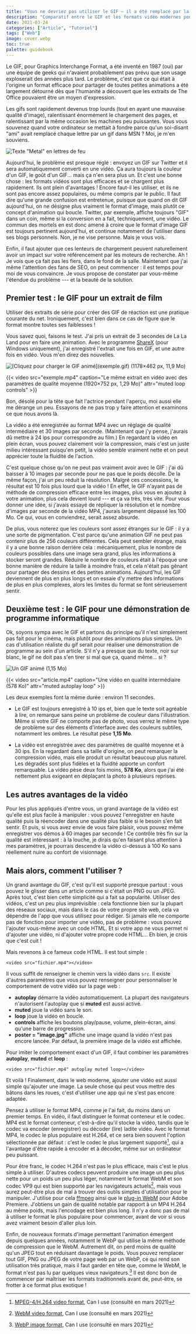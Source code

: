 ```yaml
---
title: "Vous ne devriez pas utiliser le GIF — il a été remplacé par la vidéo"
description: "Comparatif entre le GIF et les formats vidéo modernes pour le même usage."
date: 2021-03-24
categories: ["Article", "Tutoriel"]
tags: ["Web"]
image: cover.webp
toc: true
palette: guidebook
---
```


Le GIF, pour Graphics Interchange Format, a été inventé en 1987 (oui) par une équipe de geeks qui n'avaient probablement pas prévu que son usage exploserait des années plus tard. Le problème, c'est que ce qui était à l'origine un format efficace pour partager de toutes petites animations a été largement détourné dès que l'humanité a découvert que les extraits de The Office pouvaient être un moyen d'expression.

Les gifs sont rapidement devenus trop lourds (tout en ayant une mauvaise qualité d'image), ralentissant énormément le chargement des pages, et ralentissant par la même occasion les machines peu puissantes. Vous vous souvenez quand votre ordinateur se mettait à fondre parce qu'un soi-disant "ami" avait remplacé chaque lettre par un gif dans MSN ? Moi, je m'en souviens.

![Texte "Metal" en lettres de feu](metal.gif "Voilà comment on était censé utiliser les GIF, à la base.")

Aujourd'hui, le problème est presque réglé : envoyez un GIF sur Twitter et il sera automatiquement converti en une vidéo. Ça aura toujours la couleur d'un GIF, le goût d'un GIF... mais ça n'en sera plus un. Et c'est une bonne chose : les formats vidéos sont plus efficaces et se chargent plus rapidement. Ils ont plein d'avantages ! Encore faut-il les utiliser, et ils ne sont pas encore assez populaires, ou même compris par le public. Il faut dire qu'une grande confusion est entretenue, puisque que quand on dit GIF aujourd'hui, on ne désigne plus vraiment le format d'image, mais plutôt ce concept d'animation qui boucle. Twitter, par exemple, affiche toujours "GIF" dans un coin, même si la conversion en a fait, techniquement, une vidéo. Le commun des mortels en est donc amené à croire que le format d'image GIF est toujours pertinent aujourd'hui, et continue notamment de l'utiliser dans ses blogs personnels. Non, je ne vise personne. Mais je vous vois.

Enfin, il faut ajouter que ces lenteurs de chargement peuvent naturellement avoir un impact sur votre référencement par les moteurs de recherche. Ah ! Je vois que ça fait pas les fiers, dans le fond de la salle. Maintenant que j'ai même l'attention des fans de SEO, on peut commencer : il est temps pour moi de vous convaincre. Je vous propose de constater par vous-même l'étendue du problème --- et la beauté de la solution.

## Premier test : le GIF pour un extrait de film

Utiliser des extraits de série pour créer des GIF de réaction est une pratique courante du net. Ironiquement, c'est bien dans ce cas de figure que le format montre toutes ses faiblesses !

Vous savez quoi, faisons le test. J'ai pris un extrait de 3 secondes de La La Land pour en faire une animation. Avec le programme [ShareX](https://getsharex.com/) (pour Windows uniquement), j'ai enregistré l'extrait une fois en GIF, et une autre fois en vidéo. Vous m'en direz des nouvelles.

![](exemple-thumb.jpg "[Cliquez pour charger le GIF animé](exemple.gif) (1178×462 px, 11,9 Mo)")

{{< video src="exemple.mp4" caption="Le même extrait en vidéo avec des paramètres de qualité moyenne (1920×752 px, 1,29 Mo)" attr="muted loop controls" >}}

Bon, désolé pour la tête que fait l'actrice pendant l'aperçu, moi aussi elle me dérange un peu. Essayons de ne pas trop y faire attention et examinons ce que nous avons là.

La vidéo a été enregistrée au format MP4 avec un réglage de qualité intermédiaire et 30 images par seconde. (Maintenant que j'y pense, j'aurais dû mettre à 24 ips pour correspondre au film.) En regardant la vidéo en plein écran, vous pouvez clairement voir la compression, mais c'est un juste milieu intéressant puisqu'en petit, la vidéo semble vraiment nette et on peut apprécier toute la fluidité de l'action.

C'est quelque chose qu'on ne peut pas vraiment avoir avec le GIF : j'ai dû baisser à 10 images par seconde pour ne pas que le poids décolle. De la même façon, j'ai un peu réduit la résolution. Malgré ces concessions, le résultat est 10 fois plus lourd que la vidéo ! En effet, le GIF n'ayant pas de méthode de compression efficace entre les images, plus vous en ajoutez à votre animation, plus cela devient lourd --- et ça va très, très vite. Pour vous donner une idée, si j'avais essayé de répliquer la résolution et le nombre d'images par seconde de la vidéo MP4, j'aurais largement dépassé les 100 Mo. Ce qui, vous en conviendrez, serait assez absurde.

De plus, vous noterez que les couleurs sont assez étranges sur le GIF : il y a une sorte de pigmentation. C'est parce qu'une animation GIF ne peut pas contenir plus de 256 couleurs différentes. Cela peut sembler étrange, mais il y a une bonne raison derrière cela : mécaniquement, plus le nombre de couleurs possibles dans une image sera grand, plus les informations à stocker seront grandes. Réduire le nombre de couleurs était à l'époque une bonne manière de réduire la taille à moindre frais, et cela n'était pas gênant pour partager des dessins et des petites animations. Aujourd'hui, les GIF deviennent de plus en plus longs et on essaie d'y mettre des informations de plus en plus complexes, alors les limites du format se font sérieusement sentir.

## Deuxième test : le GIF pour une démonstration de programme informatique

Ok, soyons sympa avec le GIF et partons du principe qu'il n'est simplement pas fait pour le cinéma, mais plutôt pour des animations plus simples. Un cas d'utilisation réaliste du gif serait pour réaliser une démonstration de programme au sein d'un article. S'il n'y a presque que du texte, noir sur blanc, le gif ne doit pas s'en tirer si mal que ça, quand même... si ?

![](article.gif "Un GIF animé (1,15 Mo)")

{{< video src="article.mp4" caption="Une vidéo en qualité intermédiaire (578 Ko)" attr="muted autoplay loop" >}}

Les deux exemples font la même durée : environ 11 secondes.

- Le GIF est toujours enregistré à 10 ips et, bien que le texte soit agréable à lire, on remarque sans peine un problème de couleur dans l'illustration. Même si votre GIF ne comporte pas de photo, vous verrez le même type de problème sur des éléments d'interface avec des couleurs subtiles, notamment les ombres. Le résultat pèse **1,15 Mo**.

- La vidéo est enregistrée avec des paramètres de qualité moyenne et à 30 ips. En la regardant dans sa taille d'origine, on peut remarquer la compression vidéo, mais elle produit un résultat beaucoup plus naturel. Les dégradés sont plus fidèles et la fluidité apporte un confort remarquable. La vidéo pèse deux fois moins, **578 Ko**, alors que j'ai été nettement plus exigeant en déplaçant la photo à plusieurs reprises.

## Les autres avantages de la vidéo

Pour les plus appliqués d'entre vous, un grand avantage de la vidéo est qu'elle est plus facile à manipuler : vous pouvez l'enregistrer en haute qualité puis la réencoder dans une qualité plus faible si le besoin s'en fait sentir. Et puis, si vous avez envie de vous faire plaisir, vous pouvez même enregistrer vos démos à 60 images par seconde ! Ce contrôle très fin sur la qualité est intéressant : à la louche, je dirais qu'en faisant plus attention à mes paramètres, je pourrais descendre la vidéo ci-dessus à 100 Ko sans réellement nuire au confort de visionnage.

## Mais alors, comment l'utiliser ?

Un grand avantage du GIF, c'est qu'il est supporté presque partout : vous pouvez le glisser dans un article comme si c'était un PNG ou un JPEG. Après tout, c'est bien cette simplicité qui a fait sa popularité. Utiliser des vidéos, c'est un peu plus imprévisible : cela fonctionne bien sur la plupart des réseaux sociaux, mais dans le cas de votre propre site web, cela va dépendre de l'app que vous utilisez pour rédiger. Si jamais elle ne comporte pas de fonction pour importer une vidéo, pas de problème : vous pouvez l'ajouter vous-même avec un code HTML. Et si votre app ne vous permet ni d'ajouter une vidéo, ni d'ajouter votre propre code HTML... Eh bien, je crois que c'est cuit !

Mais revenons à ce fameux code HTML. Il est tout simple :

```
<video src="fichier.mp4"></video>
```

Il vous suffit de renseigner le chemin vers la vidéo dans `src`. Il existe d'autres paramètres que vous pouvez renseigner pour personnaliser le comportement de votre vidéo sur la page web :

- **autoplay** démarre la vidéo automatiquement. La plupart des navigateurs n'autorisent l'autoplay que si **muted** est aussi activé.
- **muted** joue la vidéo sans le son.
- **loop** joue la vidéo en boucle.
- **controls** affiche les boutons play/pause, volume, plein-écran, ainsi qu'une barre de progression.
- **poster = \"image.jpg\"** affiche une image quand la vidéo n'est pas encore lancée. Par défaut, la première image de la vidéo est affichée.

Pour imiter le comportement exact d'un GIF, il faut combiner les paramètres **autoplay**, **muted** et **loop** :

```
<video src="fichier.mp4" autoplay muted loop></video>
```

Et voilà ! Finalement, dans le web moderne, ajouter une vidéo est aussi simple qu'ajouter une image. La seule chose qui peut vous mettre des bâtons dans les roues, c'est d'utiliser une app qui ne s'est pas encore adaptée.

Pensez à utiliser le format MP4, comme je l'ai fait, du moins dans un premier temps. En vidéo, il faut distinguer le format conteneur et le codec. MP4 est le format conteneur, c'est-à-dire qu'il stocke la vidéo, tandis que le codec va encoder (enregistrer) ou décoder (lire) ladite vidéo. Avec le format MP4, le codec le plus populaire est H.264, et ce sera bien souvent l'option sélectionnée par défaut : c'est le codec le plus largement supporté[^H264], qui a l'avantage d'être rapide à encoder et à décoder, même sur un ordinateur peu puissant.

Pour être franc, le codec H.264 n'est pas le plus efficace, mais c'est le plus simple à utiliser. D'autres codecs peuvent produire une image un peu plus nette pour un poids un peu plus léger, notamment le format WebM et son codec VP9 qui est bien supporté par les navigateurs actuels[^WebM], mais vous aurez peut-être plus de mal à trouver des outils simples d'utilisation pour le manipuler. J'utilise pour cela [ffmpeg](https://www.ffmpeg.org/) ainsi que le [plug-in WebM](https://www.fnordware.com/WebM/) pour Adobe Premiere. J'obtiens un gain de qualité notable par rapport à un MP4 H.264 au même poids, mais l'encodage est bien plus long. Il n'y a donc pas de mal à utiliser le format le plus populaire pour commencer, avant de voir si vous avez vraiment besoin d'aller plus loin.

Enfin, de nouveaux formats d'image permettant l'animation émergent depuis quelques années, notamment le WebP qui utilise la même méthode de compression que le WebM. Autrement dit, on perd moins de qualité qu'un JPEG tout en réduisant davantage le poids. Vous pouvez remplacer tout GIF, PNG ou JPEG de votre page web par un WebP, ce qui rend son utilisation très pratique, mais il faut garder en tête que, comme le WebM, le format n'est pas lu par quelques vieux navigateurs.[^WebP] Il est donc bon de commencer par maîtriser les formats traditionnels avant de, peut-être, se frotter à ce format plus exotique !

[^WebM]: [WebM video format](https://caniuse.com/webm), Can I use (consulté en mars 2021)
[^H264]: [MPEG-4/H.264 video format](https://caniuse.com/mpeg4), Can I use (consulté en mars 2021)
[^WebP]: [WebP image format](https://caniuse.com/webp), Can I use (consulté en mars 2021)
